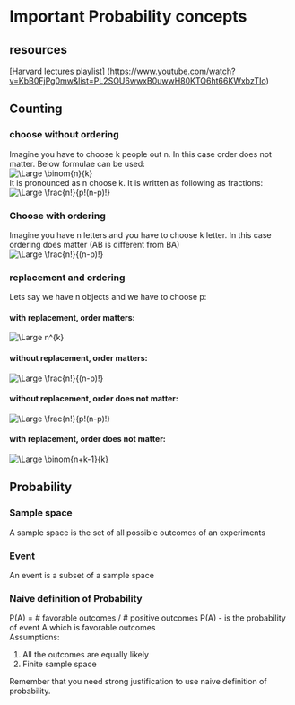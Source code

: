 # Important Probability concepts
## resources
[Harvard lectures playlist] (https://www.youtube.com/watch?v=KbB0FjPg0mw&list=PL2SOU6wwxB0uwwH80KTQ6ht66KWxbzTIo)


## Counting
### choose  without ordering
Imagine you have to choose k people out n. In this case order does not matter. Below formulae can be used:  
![\Large \binom{n}{k}](https://latex.codecogs.com/svg.latex?\Large&space;\binom{n}{k})   
It is pronounced as n choose k. It is written as following as fractions:    
![\Large \frac{n!}{p!(n-p)!}](https://latex.codecogs.com/svg.latex?\Large&space;\frac{n!}{p!(n-p)!}) 
### Choose with ordering
Imagine you have n letters and you have to choose k letter. In this case ordering does matter (AB is different from BA)      
![\Large \frac{n!}{(n-p)!}](https://latex.codecogs.com/svg.latex?\Large&space;\frac{n!}{(n-p)!}) 

### replacement and ordering
Lets say we have n objects and we have to choose p:  
#### with replacement, order matters:  
![\Large n^{k}](https://latex.codecogs.com/svg.latex?\Large&space;n^{p})  
#### without replacement, order matters:  
![\Large \frac{n!}{(n-p)!}](https://latex.codecogs.com/svg.latex?\Large&space;\frac{n!}{(n-p)!}) 
#### without replacement, order does not matter:  
![\Large \frac{n!}{p!(n-p)!}](https://latex.codecogs.com/svg.latex?\Large&space;\frac{n!}{p!(n-p)!})  
#### with replacement, order does not matter:  
![\Large \binom{n+k-1}{k}](https://latex.codecogs.com/svg.latex?\Large&space;\binom{n+k-1}{k})   



## Probability
### Sample space
A sample space is the set of all possible outcomes of an experiments
### Event
An event is a subset of a sample space

### Naive definition of Probability
P(A) = # favorable outcomes / # positive outcomes
P(A) - is the probability of event A which is favorable outcomes  
Assumptions:  
1. All the outcomes are equally likely  
2. Finite sample space  

Remember that you need strong justification to use naive definition of probability.



